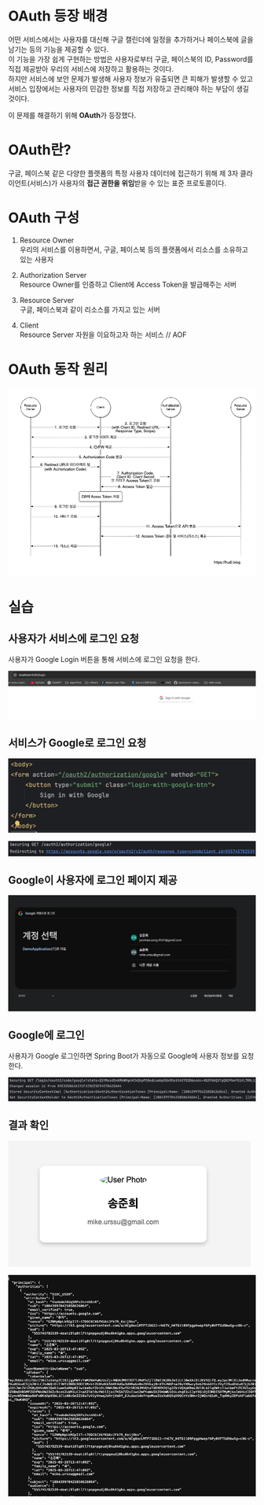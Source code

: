 # OAuth 등장 배경

어떤 서비스에서는 사용자를 대신해 구글 캘린더에 일정을 추가하거나 페이스북에 글을 남기는 등의 기능을 제공할 수 있다.  
이 기능을 가장 쉽게 구현하는 방법은 사용자로부터 구글, 페이스북의 ID, Password를 직접 제공받아 우리의 서비스에 저장하고 활용하는 것이다.  
하지만 서비스에 보안 문제가 발생해 사용자 정보가 유출되면 큰 피해가 발생할 수 있고  
서비스 입장에서는 사용자의 민감한 정보를 직접 저장하고 관리해야 하는 부담이 생길 것이다.

이 문제를 해결하기 위해 **OAuth**가 등장했다.

# OAuth란?

구글, 페이스북 같은 다양한 플랫폼의 특정 사용자 데이터에 접근하기 위해 제 3자 클라이언트(서비스)가 사용자의 **접근 권한을 위임**받을 수 있는 표준 프로토콜이다.

# OAuth 구성

1. Resource Owner  
   우리의 서비스를 이용하면서, 구글, 페이스북 등의 플랫폼에서 리소스를 소유하고 있는 사용자

2. Authorization Server  
   Resource Owner를 인증하고 Client에 Access Token을 발급해주는 서버

3. Resource Server  
   구글, 페이스북과 같이 리소스를 가지고 있는 서버

4. Client  
   Resource Server 자원을 이요하고자 하는 서비스 // AOF

# OAuth 동작 원리

![intro](../../9_images/oauth/oauth-mechanism.png)

# 실습

## 사용자가 서비스에 로그인 요청

사용자가 Google Login 버튼을 통해 서비스에 로그인 요청을 한다.

![intro](../../9_images/oauth/login.png)

## 서비스가 Google로 로그인 요청

![intro](../../9_images/oauth/login-src.png)

![intro](../../9_images/oauth/redirect-log.png)

## Google이 사용자에 로그인 페이지 제공

![intro](../../9_images/oauth/google-login-page.png)

## Google에 로그인

사용자가 Google 로그인하면 Spring Boot가 자동으로 Google에 사용자 정보를 요청한다.

![intro](../../9_images/oauth/google-login-response.png)

## 결과 확인

![intro](../../9_images/oauth/profile.png)

![intro](../../9_images/oauth/response.png)
